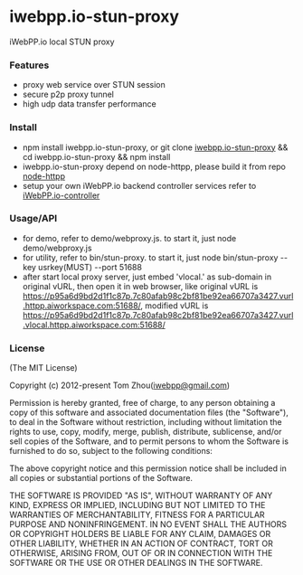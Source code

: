 iwebpp.io-stun-proxy
====================

iWebPP.io local STUN proxy

### Features

* proxy web service over STUN session
* secure p2p proxy tunnel
* high udp data transfer performance

### Install
* npm install iwebpp.io-stun-proxy, or git clone [iwebpp.io-stun-proxy](https://github.com/InstantWebP2P/iwebpp.io-stun-proxy.git) && cd iwebpp.io-stun-proxy && npm install
* iwebpp.io-stun-proxy depend on node-httpp, please build it from repo [node-httpp](https://github.com/InstantWebP2P/node-httpp)
* setup your own iWebPP.io backend controller services refer to [iWebPP.io-controller](https://github.com/InstantWebP2P/iwebpp.io-controller)

### Usage/API
* for demo, refer to demo/webproxy.js. to start it, just node demo/webproxy.js
* for utility, refer to bin/stun-proxy. to start it, just node bin/stun-proxy --key usrkey(MUST) --port 51688
* after start local proxy server, just embed 'vlocal.' as sub-domain in original vURL, then open it in web browser, 
  like original vURL is https://p95a6d9bd2d1f1c87p.7c80afab98c2bf81be92ea66707a3427.vurl.httpp.aiworkspace.com:51688/,
  modified vURL is https://p95a6d9bd2d1f1c87p.7c80afab98c2bf81be92ea66707a3427.vurl.vlocal.httpp.aiworkspace.com:51688/

### License

(The MIT License)

Copyright (c) 2012-present Tom Zhou(iwebpp@gmail.com)

Permission is hereby granted, free of charge, to any person obtaining a copy of this software and associated documentation files (the "Software"), to deal in the Software without restriction, including without limitation the rights to use, copy, modify, merge, publish, distribute, sublicense, and/or sell copies of the Software, and to permit persons to whom the Software is furnished to do so, subject to the following conditions:

The above copyright notice and this permission notice shall be included in all copies or substantial portions of the Software.

THE SOFTWARE IS PROVIDED "AS IS", WITHOUT WARRANTY OF ANY KIND, EXPRESS OR IMPLIED, INCLUDING BUT NOT LIMITED TO THE WARRANTIES OF MERCHANTABILITY, FITNESS FOR A PARTICULAR PURPOSE AND NONINFRINGEMENT. IN NO EVENT SHALL THE AUTHORS OR COPYRIGHT HOLDERS BE LIABLE FOR ANY CLAIM, DAMAGES OR OTHER LIABILITY, WHETHER IN AN ACTION OF CONTRACT, TORT OR OTHERWISE, ARISING FROM, OUT OF OR IN CONNECTION WITH THE SOFTWARE OR THE USE OR OTHER DEALINGS IN THE SOFTWARE.
